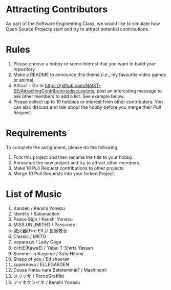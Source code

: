 # Attracting Contributors
As part of the Software Engineering Class, we would like to simulate how Open Source Projects start and try to attract potential contributions.

# Rules

1. Please choose a hobby or some interest that you want to build your repository
2. Make a README to announce this theme (i.e., my favourite video games or anime)
3. Attract - Go to https://github.com/NAIST-SE/AttractingContributors/discussions, post an interesting message to ask other members to add a list. See example below.
4. Please collect up to 10 hobbies or interest from other contributors. You can also discuss and talk about the hobby before you merge their Pull Request.

# Requirements
To complete the assignment, please do the following:
1. Fork this project and then rename the title to your hobby. 
2. Announce the new project and try to attract other members.
3. Make 10 Pull Request contributions to other projects
4. Merge 10 Pull Requests into your forked Project.

# List of Music
1. Kanden / Kenshi Yonezu</br>
2. Identity / Sakanaction</br>
3. Peace Sign / Kenshi Yonezu</br>
4. MISS UNLIMITED / Passcode</br>
5. 滅火器(Fire EX.)/ 長途夜車</br>
6. Classic / MKTO</br>
7. paparazzi / Lady Gaga</br>
8. かわE(KawaE) / Yabai T-Shirts Yassan</br>
9. Summer in Kagome / Sato Hitomi </br>
10. Shape of you / Ed sheeran</br>
11. supernova / ELLEGARDEN </br>
12. Douse Natsu nara Bateteminai? / Mashinomi <br/>
13. メリッサ / PornoGraffitti </br>
14. アイネクライネ / Kenshi Yonezu
